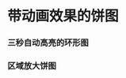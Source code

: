 
# 带动画效果的饼图

### 三秒自动高亮的环形图

<demo src="../../examples/default/AutoHighLightRingPie.vue" ></demo>

### 区域放大饼图

<demo src="../../examples/default/ElementSelectedPie.vue"></demo>

